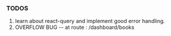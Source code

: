 ### TODOS

1. learn about react-query and implement good error handling.
2. OVERFLOW BUG -- at route : /dashboard/books
